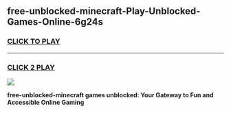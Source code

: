 
## free-unblocked-minecraft-Play-Unblocked-Games-Online-6g24s
<h3>
<a href="https://premium76.site?title=free-unblocked-minecraft&ref=25A">CLICK TO PLAY</a></h3>
<hr>

<h3>
<a href="https://premium76.site?title=free-unblocked-minecraft&ref=25A">CLICK 2 PLAY</a>
  
</h3>

<a href="https://premium76.site?title=free-unblocked-minecraft&ref=25A"><img src="https://clearcache.store/games.png"></a>


**free-unblocked-minecraft games unblocked: Your Gateway to Fun and Accessible Online Gaming**
